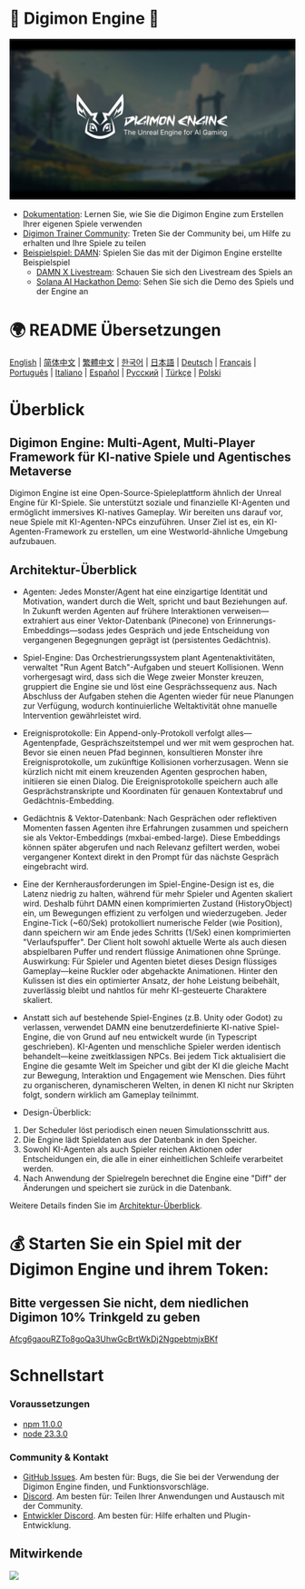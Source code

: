 # 👾 Digimon Engine 🧌

![Digimon Engine](./assets/digimon-engine.jpg)
- [Dokumentation](https://docs.digimon.tech/digimon): Lernen Sie, wie Sie die Digimon Engine zum Erstellen Ihrer eigenen Spiele verwenden
- [Digimon Trainer Community](https://docs.digimon.tech/digimon/community/welcome-aboard-digimon-trainers): Treten Sie der Community bei, um Hilfe zu erhalten und Ihre Spiele zu teilen
- [Beispielspiel: DAMN](https://damn.fun): Spielen Sie das mit der Digimon Engine erstellte Beispielspiel
  - [DAMN X Livestream](https://x.com/digimon_tech/live): Schauen Sie sich den Livestream des Spiels an
  - [Solana AI Hackathon Demo](https://www.youtube.com/watch?v=NNQWY-ByZww): Sehen Sie sich die Demo des Spiels und der Engine an

# 🌍 README Übersetzungen
[English](./README.md) | [简体中文](./README.zh-CN.md) | [繁體中文](./README.zh-TW.md) | [한국어](./README.ko-KR.md) | [日本語](./README.ja-JP.md) | [Deutsch](./README.de-DE.md) | [Français](./README.fr-FR.md) | [Português](./README.pt-BR.md) | [Italiano](./README.it-IT.md) | [Español](./README.es-ES.md) | [Русский](./README.ru-RU.md) | [Türkçe](./README.tr-TR.md) | [Polski](./README.pl-PL.md)

# Überblick
## Digimon Engine: Multi-Agent, Multi-Player Framework für KI-native Spiele und Agentisches Metaverse
Digimon Engine ist eine Open-Source-Spieleplattform ähnlich der Unreal Engine für KI-Spiele. Sie unterstützt soziale und finanzielle KI-Agenten und ermöglicht immersives KI-natives Gameplay. Wir bereiten uns darauf vor, neue Spiele mit KI-Agenten-NPCs einzuführen. Unser Ziel ist es, ein KI-Agenten-Framework zu erstellen, um eine Westworld-ähnliche Umgebung aufzubauen.

## Architektur-Überblick

- Agenten: Jedes Monster/Agent hat eine einzigartige Identität und Motivation, wandert durch die Welt, spricht und baut Beziehungen auf. In Zukunft werden Agenten auf frühere Interaktionen verweisen—extrahiert aus einer Vektor-Datenbank (Pinecone) von Erinnerungs-Embeddings—sodass jedes Gespräch und jede Entscheidung von vergangenen Begegnungen geprägt ist (persistentes Gedächtnis).

- Spiel-Engine: Das Orchestrierungssystem plant Agentenaktivitäten, verwaltet "Run Agent Batch"-Aufgaben und steuert Kollisionen. Wenn vorhergesagt wird, dass sich die Wege zweier Monster kreuzen, gruppiert die Engine sie und löst eine Gesprächssequenz aus. Nach Abschluss der Aufgaben stehen die Agenten wieder für neue Planungen zur Verfügung, wodurch kontinuierliche Weltaktivität ohne manuelle Intervention gewährleistet wird.

- Ereignisprotokolle: Ein Append-only-Protokoll verfolgt alles—Agentenpfade, Gesprächszeitstempel und wer mit wem gesprochen hat. Bevor sie einen neuen Pfad beginnen, konsultieren Monster ihre Ereignisprotokolle, um zukünftige Kollisionen vorherzusagen. Wenn sie kürzlich nicht mit einem kreuzenden Agenten gesprochen haben, initiieren sie einen Dialog. Die Ereignisprotokolle speichern auch alle Gesprächstranskripte und Koordinaten für genauen Kontextabruf und Gedächtnis-Embedding.

- Gedächtnis & Vektor-Datenbank: Nach Gesprächen oder reflektiven Momenten fassen Agenten ihre Erfahrungen zusammen und speichern sie als Vektor-Embeddings (mxbai-embed-large). Diese Embeddings können später abgerufen und nach Relevanz gefiltert werden, wobei vergangener Kontext direkt in den Prompt für das nächste Gespräch eingebracht wird.

- Eine der Kernherausforderungen im Spiel-Engine-Design ist es, die Latenz niedrig zu halten, während für mehr Spieler und Agenten skaliert wird. Deshalb führt DAMN einen komprimierten Zustand (HistoryObject) ein, um Bewegungen effizient zu verfolgen und wiederzugeben. Jeder Engine-Tick (~60/Sek) protokolliert numerische Felder (wie Position), dann speichern wir am Ende jedes Schritts (1/Sek) einen komprimierten "Verlaufspuffer". Der Client holt sowohl aktuelle Werte als auch diesen abspielbaren Puffer und rendert flüssige Animationen ohne Sprünge. Auswirkung: Für Spieler und Agenten bietet dieses Design flüssiges Gameplay—keine Ruckler oder abgehackte Animationen. Hinter den Kulissen ist dies ein optimierter Ansatz, der hohe Leistung beibehält, zuverlässig bleibt und nahtlos für mehr KI-gesteuerte Charaktere skaliert.

- Anstatt sich auf bestehende Spiel-Engines (z.B. Unity oder Godot) zu verlassen, verwendet DAMN eine benutzerdefinierte KI-native Spiel-Engine, die von Grund auf neu entwickelt wurde (in Typescript geschrieben). KI-Agenten und menschliche Spieler werden identisch behandelt—keine zweitklassigen NPCs. Bei jedem Tick aktualisiert die Engine die gesamte Welt im Speicher und gibt der KI die gleiche Macht zur Bewegung, Interaktion und Engagement wie Menschen. Dies führt zu organischeren, dynamischeren Welten, in denen KI nicht nur Skripten folgt, sondern wirklich am Gameplay teilnimmt.

- Design-Überblick:
1. Der Scheduler löst periodisch einen neuen Simulationsschritt aus.
2. Die Engine lädt Spieldaten aus der Datenbank in den Speicher.
3. Sowohl KI-Agenten als auch Spieler reichen Aktionen oder Entscheidungen ein, die alle in einer einheitlichen Schleife verarbeitet werden.
4. Nach Anwendung der Spielregeln berechnet die Engine eine "Diff" der Änderungen und speichert sie zurück in die Datenbank.

Weitere Details finden Sie im [Architektur-Überblick](https://docs.digimon.tech/digimon/digimon-engine/architecture-overview).

# 💰 Starten Sie ein Spiel mit der Digimon Engine und ihrem Token:

## Bitte vergessen Sie nicht, dem niedlichen Digimon 10% Trinkgeld zu geben
[Afcg6gaouRZTo8goQa3UhwGcBrtWkDj2NgpebtmjxBKf](https://solscan.io/account/Afcg6gaouRZTo8goQa3UhwGcBrtWkDj2NgpebtmjxBKf)

# Schnellstart

### Voraussetzungen

- [npm 11.0.0](https://www.npmjs.com/get-npm)
- [node 23.3.0](https://nodejs.org/en/download/)

### Community & Kontakt

- [GitHub Issues](https://github.com/CohumanSpace/digimon-engine/issues). Am besten für: Bugs, die Sie bei der Verwendung der Digimon Engine finden, und Funktionsvorschläge.
- [Discord](Demnächst). Am besten für: Teilen Ihrer Anwendungen und Austausch mit der Community.
- [Entwickler Discord](Demnächst). Am besten für: Hilfe erhalten und Plugin-Entwicklung.

## Mitwirkende

<a href="https://github.com/CohumanSpace/digimon-engine/graphs/contributors">
  <img src="https://contrib.rocks/image?repo=CohumanSpace/digimon-engine" />
</a>
